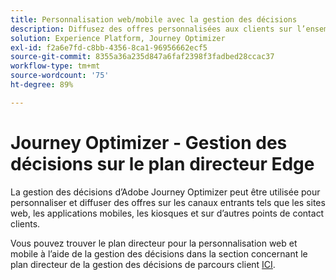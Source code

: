 ```yaml
---
title: Personnalisation web/mobile avec la gestion des décisions
description: Diffusez des offres personnalisées aux clients sur l’ensemble des canaux, y compris sur les kiosques et les expériences assistées par les agents.
solution: Experience Platform, Journey Optimizer
exl-id: f2a6e7fd-c8bb-4356-8ca1-96956662ecf5
source-git-commit: 8355a36a235d847a6faf2398f3fadbed28ccac37
workflow-type: tm+mt
source-wordcount: '75'
ht-degree: 89%

---
```


# Journey Optimizer - Gestion des décisions sur le plan directeur Edge

La gestion des décisions d’Adobe Journey Optimizer peut être utilisée pour personnaliser et diffuser des offres sur les canaux entrants tels que les sites web, les applications mobiles, les kiosques et sur d’autres points de contact clients.

Vous pouvez trouver le plan directeur pour la personnalisation web et mobile à l’aide de la gestion des décisions dans la section concernant le plan directeur de la gestion des décisions de parcours client [ICI](../customer-journeys/decision_management/decision-management-edge.md).
